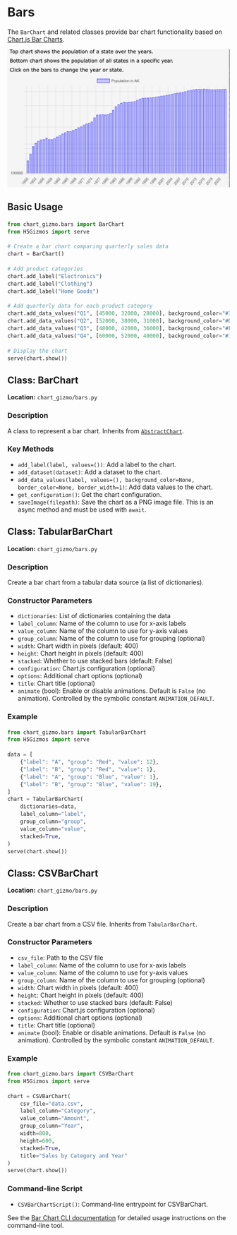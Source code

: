 # Bars

The `BarChart` and related classes provide bar chart functionality based on [Chart.js Bar Charts](https://www.chartjs.org/docs/latest/charts/bar.html).

![Sample Bar Chart](../screenshots/barchart.png)

## Basic Usage

```python
from chart_gizmo.bars import BarChart
from H5Gizmos import serve

# Create a bar chart comparing quarterly sales data
chart = BarChart()

# Add product categories
chart.add_label("Electronics")
chart.add_label("Clothing")
chart.add_label("Home Goods")

# Add quarterly data for each product category
chart.add_data_values("Q1", [45000, 32000, 28000], background_color="#3366CC")
chart.add_data_values("Q2", [52000, 38000, 31000], background_color="#DC3912")
chart.add_data_values("Q3", [48000, 42000, 36000], background_color="#FF9900")
chart.add_data_values("Q4", [60000, 52000, 40000], background_color="#109618")

# Display the chart
serve(chart.show())
```

## Class: BarChart

**Location:** `chart_gizmo/bars.py`

### Description

A class to represent a bar chart. Inherits from [`AbstractChart`](../api/charts.md).

### Key Methods

- `add_label(label, values=())`: Add a label to the chart.
- `add_dataset(dataset)`: Add a dataset to the chart.
- `add_data_values(label, values=(), background_color=None, border_color=None, border_width=1)`: Add data values to the chart.
- `get_configuration()`: Get the chart configuration.
- `saveImage(filepath)`: Save the chart as a PNG image file. This is an async method and must be used with `await`.

## Class: TabularBarChart

**Location:** `chart_gizmo/bars.py`

### Description

Create a bar chart from a tabular data source (a list of dictionaries).

### Constructor Parameters

- `dictionaries`: List of dictionaries containing the data
- `label_column`: Name of the column to use for x-axis labels
- `value_column`: Name of the column to use for y-axis values
- `group_column`: Name of the column to use for grouping (optional)
- `width`: Chart width in pixels (default: 400)
- `height`: Chart height in pixels (default: 400)
- `stacked`: Whether to use stacked bars (default: False)
- `configuration`: Chart.js configuration (optional)
- `options`: Additional chart options (optional)
- `title`: Chart title (optional)
- `animate` (bool): Enable or disable animations. Default is `False` (no animation). Controlled by the symbolic constant `ANIMATION_DEFAULT`.

### Example

```python
from chart_gizmo.bars import TabularBarChart
from H5Gizmos import serve

data = [
    {"label": "A", "group": "Red", "value": 12},
    {"label": "B", "group": "Red", "value": 1},
    {"label": "A", "group": "Blue", "value": 1},
    {"label": "B", "group": "Blue", "value": 19},
]
chart = TabularBarChart(
    dictionaries=data,
    label_column="label",
    group_column="group",
    value_column="value",
    stacked=True,
)
serve(chart.show())
```

## Class: CSVBarChart

**Location:** `chart_gizmo/bars.py`

### Description

Create a bar chart from a CSV file. Inherits from `TabularBarChart`.

### Constructor Parameters

- `csv_file`: Path to the CSV file
- `label_column`: Name of the column to use for x-axis labels
- `value_column`: Name of the column to use for y-axis values
- `group_column`: Name of the column to use for grouping (optional)
- `width`: Chart width in pixels (default: 400)
- `height`: Chart height in pixels (default: 400)
- `stacked`: Whether to use stacked bars (default: False)
- `configuration`: Chart.js configuration (optional)
- `options`: Additional chart options (optional)
- `title`: Chart title (optional)
- `animate` (bool): Enable or disable animations. Default is `False` (no animation). Controlled by the symbolic constant `ANIMATION_DEFAULT`.

### Example

```python
from chart_gizmo.bars import CSVBarChart
from H5Gizmos import serve

chart = CSVBarChart(
    csv_file="data.csv",
    label_column="Category",
    value_column="Amount",
    group_column="Year",
    width=800,
    height=600,
    stacked=True,
    title="Sales by Category and Year"
)
serve(chart.show())
```

### Command-line Script

- `CSVBarChartScript()`: Command-line entrypoint for CSVBarChart.

See the [Bar Chart CLI documentation](../cli/bar.md) for detailed usage instructions on the command-line tool.
